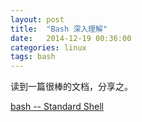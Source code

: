 ```yaml
---
layout: post
title:  "Bash 深入理解"
date:   2014-12-19 00:36:00
categories: linux
tags: bash
---
```


读到一篇很棒的文档，分享之。

[bash -- Standard Shell][bash]

[bash]: https://devmanual.gentoo.org/tools-reference/bash/index.html